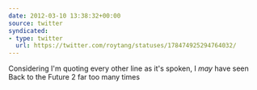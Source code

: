 ```yaml
---
date: 2012-03-10 13:38:32+00:00
source: twitter
syndicated:
- type: twitter
  url: https://twitter.com/roytang/statuses/178474925294764032/
---
```


Considering I'm quoting every other line as it's spoken, I *may* have seen Back to the Future 2 far too many times